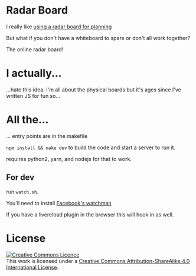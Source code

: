 # Radar Board

I really like [using a radar board for planning](http://pauldambra.github.io/2017/06/radarban.html)

But what if you don't have a whiteboard to spare or don't all work together?

The online radar board!

# I actually...

...hate this idea. I'm all about the physical boards but it's ages since I've written JS for fun so...

# All the...

... entry points are in the makefile

`npm install && make dev` to build the code and start a server to run it.

requires python2, yarn, and nodejs for that to work.

## For dev 

run `watch.sh`. 

You'll need to install [Facebook's watchman](https://facebook.github.io/watchman/)

If you have a livereload plugin in the browser this will hook in as well.

# License

<a rel="license" href="http://creativecommons.org/licenses/by-sa/4.0/"><img alt="Creative Commons Licence" style="border-width:0" src="https://i.creativecommons.org/l/by-sa/4.0/88x31.png" /></a><br />This work is licensed under a <a rel="license" href="http://creativecommons.org/licenses/by-sa/4.0/">Creative Commons Attribution-ShareAlike 4.0 International License</a>.